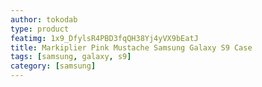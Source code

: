 ```yaml
---
author: tokodab
type: product
featimg: 1x9_DfylsR4PBD3fqQH38Yj4yVX9bEatJ
title: Markiplier Pink Mustache Samsung Galaxy S9 Case
tags: [samsung, galaxy, s9]
category: [samsung]
---
```

